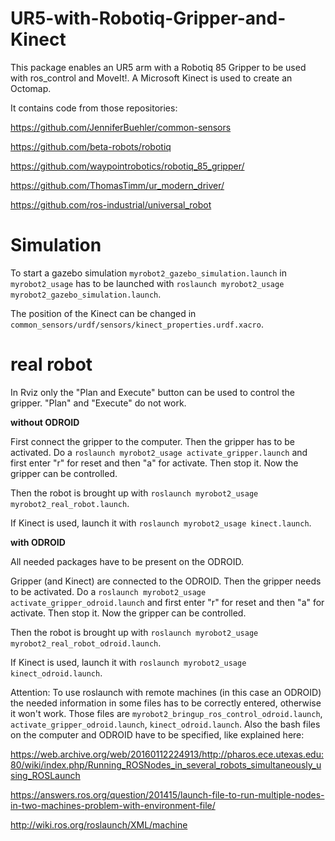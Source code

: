 # UR5-with-Robotiq-Gripper-and-Kinect
This package enables an UR5 arm with a Robotiq 85 Gripper to be used with ros_control and MoveIt!. A Microsoft Kinect is used to create an Octomap.

It contains code from those repositories:

https://github.com/JenniferBuehler/common-sensors

https://github.com/beta-robots/robotiq

https://github.com/waypointrobotics/robotiq_85_gripper/

https://github.com/ThomasTimm/ur_modern_driver/

https://github.com/ros-industrial/universal_robot

# __Simulation__

To start a gazebo simulation ``myrobot2_gazebo_simulation.launch`` in ``myrobot2_usage`` has to be launched with ``roslaunch myrobot2_usage myrobot2_gazebo_simulation.launch``.

The position of the Kinect can be changed in ``common_sensors/urdf/sensors/kinect_properties.urdf.xacro``.

# __real robot__

In Rviz only the "Plan and Execute" button can be used to control the gripper. "Plan" and "Execute" do not work.


__without ODROID__

First connect the gripper to the computer. Then the gripper has to be activated. Do a ``roslaunch myrobot2_usage activate_gripper.launch`` and first enter "r" for reset and then "a" for activate. Then stop it. Now the gripper can be controlled.

Then the robot is brought up with ``roslaunch myrobot2_usage myrobot2_real_robot.launch``.

If Kinect is used, launch it with ``roslaunch myrobot2_usage kinect.launch``.


__with ODROID__

All needed packages have to be present on the ODROID.

Gripper (and Kinect) are connected to the ODROID. Then the gripper needs to be activated. Do a ``roslaunch myrobot2_usage activate_gripper_odroid.launch`` and first enter "r" for reset and then "a" for activate. Then stop it. Now the gripper can be controlled.

Then the robot is brought up with ``roslaunch myrobot2_usage myrobot2_real_robot_odroid.launch``.

If Kinect is used, launch it with ``roslaunch myrobot2_usage kinect_odroid.launch``.

Attention: To use roslaunch with remote machines (in this case an ODROID) the needed information in some files has to be correctly entered, otherwise it won't work. Those files are ``myrobot2_bringup_ros_control_odroid.launch``, ``activate_gripper_odroid.launch``, ``kinect_odroid.launch``. Also the bash files on the computer and ODROID have to be specified, like explained here:

https://web.archive.org/web/20160112224913/http://pharos.ece.utexas.edu:80/wiki/index.php/Running_ROSNodes_in_several_robots_simultaneously_using_ROSLaunch

https://answers.ros.org/question/201415/launch-file-to-run-multiple-nodes-in-two-machines-problem-with-environment-file/

http://wiki.ros.org/roslaunch/XML/machine
